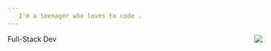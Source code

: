 ```yaml
---
   I'm a teenager who loves to code .
---
```


<a href="https://discord.com/users/712019941867520053">
  <img src="https://lanyard-profile-readme.vercel.app/api/712019941867520053?hideTimestamp=true&idleMessage=Just%20chillin'%20at%20the%20moment..." align="right" />
</a>


Full-Stack Dev
